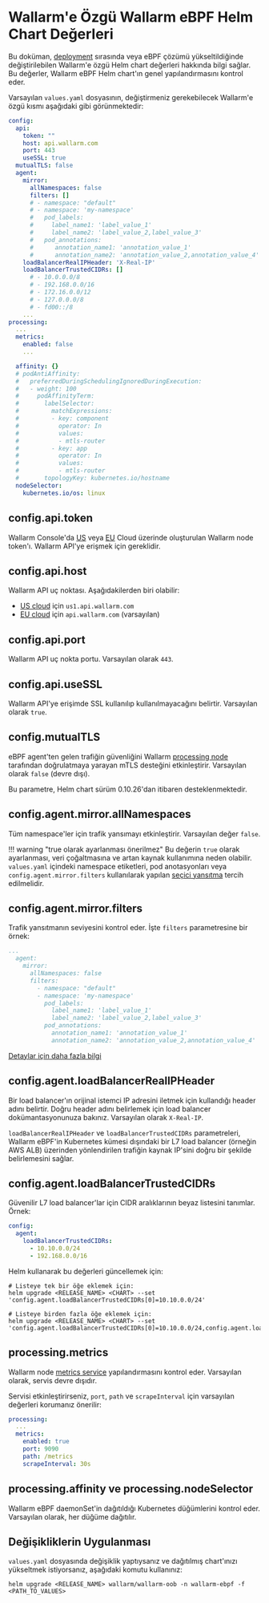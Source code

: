 # Wallarm'e Özgü Wallarm eBPF Helm Chart Değerleri

Bu doküman, [deployment](deployment.md) sırasında veya eBPF çözümü yükseltildiğinde değiştirilebilen Wallarm'e özgü Helm chart değerleri hakkında bilgi sağlar. Bu değerler, Wallarm eBPF Helm chart'ın genel yapılandırmasını kontrol eder.

Varsayılan `values.yaml` dosyasının, değiştirmeniz gerekebilecek Wallarm'e özgü kısmı aşağıdaki gibi görünmektedir:

```yaml
config:
  api:
    token: ""
    host: api.wallarm.com
    port: 443
    useSSL: true
  mutualTLS: false
  agent:
    mirror:
      allNamespaces: false
      filters: []
      # - namespace: "default"
      # - namespace: 'my-namespace'
      #   pod_labels:
      #     label_name1: 'label_value_1'
      #     label_name2: 'label_value_2,label_value_3'
      #   pod_annotations:
      #      annotation_name1: 'annotation_value_1'
      #      annotation_name2: 'annotation_value_2,annotation_value_4'
    loadBalancerRealIPHeader: 'X-Real-IP'
    loadBalancerTrustedCIDRs: []
      # - 10.0.0.0/8
      # - 192.168.0.0/16
      # - 172.16.0.0/12
      # - 127.0.0.0/8
      # - fd00::/8
    ...
processing:
  ...
  metrics:
    enabled: false
    ...

  affinity: {}
  # podAntiAffinity:
  #   preferredDuringSchedulingIgnoredDuringExecution:
  #   - weight: 100
  #     podAffinityTerm:
  #       labelSelector:
  #         matchExpressions:
  #         - key: component
  #           operator: In
  #           values:
  #           - mtls-router
  #         - key: app
  #           operator: In
  #           values:
  #           - mtls-router
  #       topologyKey: kubernetes.io/hostname
  nodeSelector:
    kubernetes.io/os: linux
```

## config.api.token

Wallarm Console'da [US](https://us1.my.wallarm.com/nodes) veya [EU](https://my.wallarm.com/nodes) Cloud üzerinde oluşturulan Wallarm node token'ı. Wallarm API'ye erişmek için gereklidir.

## config.api.host

Wallarm API uç noktası. Aşağıdakilerden biri olabilir:

* [US cloud](../../../about-wallarm/overview.md#cloud) için `us1.api.wallarm.com`
* [EU cloud](../../../about-wallarm/overview.md#cloud) için `api.wallarm.com` (varsayılan)

## config.api.port

Wallarm API uç nokta portu. Varsayılan olarak `443`.

## config.api.useSSL

Wallarm API'ye erişimde SSL kullanılıp kullanılmayacağını belirtir. Varsayılan olarak `true`.

## config.mutualTLS

eBPF agent'ten gelen trafiğin güvenliğini Wallarm [processing node](deployment.md#how-it-works) tarafından doğrulatmaya yarayan mTLS desteğini etkinleştirir. Varsayılan olarak `false` (devre dışı).

Bu parametre, Helm chart sürüm 0.10.26'dan itibaren desteklenmektedir.

## config.agent.mirror.allNamespaces

Tüm namespace'ler için trafik yansımayı etkinleştirir. Varsayılan değer `false`.

!!! warning "true olarak ayarlanması önerilmez"
    Bu değerin `true` olarak ayarlanması, veri çoğaltmasına ve artan kaynak kullanımına neden olabilir. `values.yaml` içindeki namespace etiketleri, pod anotasyonları veya `config.agent.mirror.filters` kullanılarak yapılan [seçici yansıtma](selecting-packets.md) tercih edilmelidir.

## config.agent.mirror.filters

Trafik yansıtmanın seviyesini kontrol eder. İşte `filters` parametresine bir örnek:

```yaml
...
  agent:
    mirror:
      allNamespaces: false
      filters:
        - namespace: "default"
        - namespace: 'my-namespace'
          pod_labels:
            label_name1: 'label_value_1'
            label_name2: 'label_value_2,label_value_3'
          pod_annotations:
            annotation_name1: 'annotation_value_1'
            annotation_name2: 'annotation_value_2,annotation_value_4'
```

[Detaylar için daha fazla bilgi](selecting-packets.md)

## config.agent.loadBalancerRealIPHeader

Bir load balancer'ın orijinal istemci IP adresini iletmek için kullandığı header adını belirtir. Doğru header adını belirlemek için load balancer dokümantasyonunuza bakınız. Varsayılan olarak `X-Real-IP`.

`loadBalancerRealIPHeader` ve `loadBalancerTrustedCIDRs` parametreleri, Wallarm eBPF'in Kubernetes kümesi dışındaki bir L7 load balancer (örneğin AWS ALB) üzerinden yönlendirilen trafiğin kaynak IP'sini doğru bir şekilde belirlemesini sağlar.

## config.agent.loadBalancerTrustedCIDRs

Güvenilir L7 load balancer'lar için CIDR aralıklarının beyaz listesini tanımlar. Örnek:

```yaml
config:
  agent:
    loadBalancerTrustedCIDRs:
      - 10.10.0.0/24
      - 192.168.0.0/16
```

Helm kullanarak bu değerleri güncellemek için:

```
# Listeye tek bir öğe eklemek için:
helm upgrade <RELEASE_NAME> <CHART> --set 'config.agent.loadBalancerTrustedCIDRs[0]=10.10.0.0/24'

# Listeye birden fazla öğe eklemek için:
helm upgrade <RELEASE_NAME> <CHART> --set 'config.agent.loadBalancerTrustedCIDRs[0]=10.10.0.0/24,config.agent.loadBalancerTrustedCIDRs[1]=192.168.0.0/16'
```

## processing.metrics

Wallarm node [metrics service](../../../admin-en/configure-statistics-service.md) yapılandırmasını kontrol eder. Varsayılan olarak, servis devre dışıdır.

Servisi etkinleştirirseniz, `port`, `path` ve `scrapeInterval` için varsayılan değerleri korumanız önerilir:

```yaml
processing:
  ...
  metrics:
    enabled: true
    port: 9090
    path: /metrics
    scrapeInterval: 30s
```

## processing.affinity ve processing.nodeSelector

Wallarm eBPF daemonSet'in dağıtıldığı Kubernetes düğümlerini kontrol eder. Varsayılan olarak, her düğüme dağıtılır.

## Değişikliklerin Uygulanması

`values.yaml` dosyasında değişiklik yaptıysanız ve dağıtılmış chart'ınızı yükseltmek istiyorsanız, aşağıdaki komutu kullanınız:

```
helm upgrade <RELEASE_NAME> wallarm/wallarm-oob -n wallarm-ebpf -f <PATH_TO_VALUES>
```